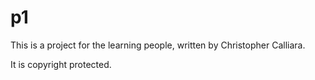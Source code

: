 # p1

This is a project for the learning people, written by Christopher Calliara.

It is copyright protected.